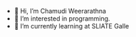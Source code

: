 - 👋 Hi, I’m Chamudi Weerarathna
- 👀 I’m interested in programming.
- 🌱 I’m currently learning at SLIATE Galle


<!---
ChamudiaWeerarathna1/ChamudiaWeerarathna1 is a ✨ special ✨ repository because its `README.md` (this file) appears on your GitHub profile.
You can click the Preview link to take a look at your changes.
--->
